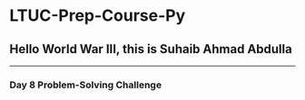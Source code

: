 # LTUC-Prep-Course-Py

## Hello World War III, this is Suhaib Ahmad Abdulla

---

### Day 8 Problem-Solving Challenge
